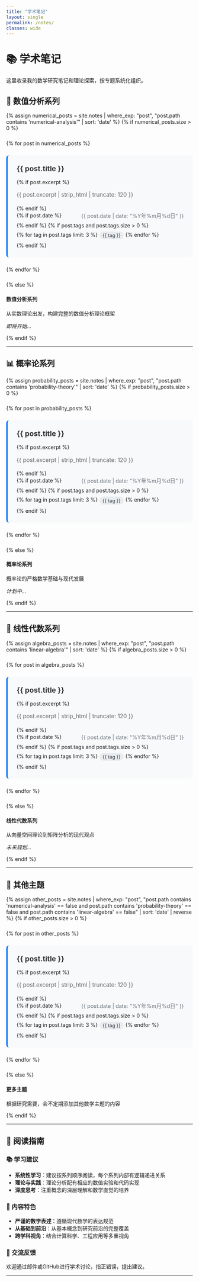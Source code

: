 ```yaml
---
title: "学术笔记"
layout: single
permalink: /notes/
classes: wide
---
```


# 📚 学术笔记

这里收录我的数学研究笔记和理论探索，按专题系统化组织。

## 🔢 数值分析系列

{% assign numerical_posts = site.notes | where_exp: "post", "post.path contains 'numerical-analysis'" | sort: 'date' %}
{% if numerical_posts.size > 0 %}

<div class="entries-grid">
{% for post in numerical_posts %}
  <article class="entry">
    <h3><a href="{{ post.url | relative_url }}">{{ post.title }}</a></h3>
    {% if post.excerpt %}
      <p class="excerpt">{{ post.excerpt | strip_html | truncate: 120 }}</p>
    {% endif %}
    <div class="entry-meta">
      {% if post.date %}
        <span class="entry-date">{{ post.date | date: "%Y年%m月%d日" }}</span>
      {% endif %}
      {% if post.tags and post.tags.size > 0 %}
        <div class="entry-tags">
          {% for tag in post.tags limit: 3 %}
            <span class="tag">{{ tag }}</span>
          {% endfor %}
        </div>
      {% endif %}
    </div>
  </article>
{% endfor %}
</div>

{% else %}

<div class="notice--info">
  <h4>数值分析系列</h4>
  <p>从实数理论出发，构建完整的数值分析理论框架</p>
  <p><em>即将开始...</em></p>
</div>

{% endif %}

---

## 📊 概率论系列

{% assign probability_posts = site.notes | where_exp: "post", "post.path contains 'probability-theory'" | sort: 'date' %}
{% if probability_posts.size > 0 %}

<div class="entries-grid">
{% for post in probability_posts %}
  <article class="entry">
    <h3><a href="{{ post.url | relative_url }}">{{ post.title }}</a></h3>
    {% if post.excerpt %}
      <p class="excerpt">{{ post.excerpt | strip_html | truncate: 120 }}</p>
    {% endif %}
    <div class="entry-meta">
      {% if post.date %}
        <span class="entry-date">{{ post.date | date: "%Y年%m月%d日" }}</span>
      {% endif %}
      {% if post.tags and post.tags.size > 0 %}
        <div class="entry-tags">
          {% for tag in post.tags limit: 3 %}
            <span class="tag">{{ tag }}</span>
          {% endfor %}
        </div>
      {% endif %}
    </div>
  </article>
{% endfor %}
</div>

{% else %}

<div class="notice--info">
  <h4>概率论系列</h4>
  <p>概率论的严格数学基础与现代发展</p>
  <p><em>计划中...</em></p>
</div>

{% endif %}

---

## 📐 线性代数系列

{% assign algebra_posts = site.notes | where_exp: "post", "post.path contains 'linear-algebra'" | sort: 'date' %}
{% if algebra_posts.size > 0 %}

<div class="entries-grid">
{% for post in algebra_posts %}
  <article class="entry">
    <h3><a href="{{ post.url | relative_url }}">{{ post.title }}</a></h3>
    {% if post.excerpt %}
      <p class="excerpt">{{ post.excerpt | strip_html | truncate: 120 }}</p>
    {% endif %}
    <div class="entry-meta">
      {% if post.date %}
        <span class="entry-date">{{ post.date | date: "%Y年%m月%d日" }}</span>
      {% endif %}
      {% if post.tags and post.tags.size > 0 %}
        <div class="entry-tags">
          {% for tag in post.tags limit: 3 %}
            <span class="tag">{{ tag }}</span>
          {% endfor %}
        </div>
      {% endif %}
    </div>
  </article>
{% endfor %}
</div>

{% else %}

<div class="notice--info">
  <h4>线性代数系列</h4>
  <p>从向量空间理论到矩阵分析的现代观点</p>
  <p><em>未来规划...</em></p>
</div>

{% endif %}

---

## 📝 其他主题

{% assign other_posts = site.notes | where_exp: "post", "post.path contains 'numerical-analysis' == false and post.path contains 'probability-theory' == false and post.path contains 'linear-algebra' == false" | sort: 'date' | reverse %}
{% if other_posts.size > 0 %}

<div class="entries-grid">
{% for post in other_posts %}
  <article class="entry">
    <h3><a href="{{ post.url | relative_url }}">{{ post.title }}</a></h3>
    {% if post.excerpt %}
      <p class="excerpt">{{ post.excerpt | strip_html | truncate: 120 }}</p>
    {% endif %}
    <div class="entry-meta">
      {% if post.date %}
        <span class="entry-date">{{ post.date | date: "%Y年%m月%d日" }}</span>
      {% endif %}
      {% if post.tags and post.tags.size > 0 %}
        <div class="entry-tags">
          {% for tag in post.tags limit: 3 %}
            <span class="tag">{{ tag }}</span>
          {% endfor %}
        </div>
      {% endif %}
    </div>
  </article>
{% endfor %}
</div>

{% else %}

<div class="notice--secondary">
  <h4>更多主题</h4>
  <p>根据研究需要，会不定期添加其他数学主题的内容</p>
</div>

{% endif %}

---

## 📖 阅读指南

### 📚 学习建议
- **系统性学习**：建议按系列顺序阅读，每个系列内部有逻辑递进关系
- **理论与实践**：理论分析配有相应的数值实验和代码实现
- **深度思考**：注重概念的深层理解和数学直觉的培养

### 🎯 内容特色
- **严谨的数学表述**：遵循现代数学的表达规范
- **从基础到前沿**：从基本概念到研究前沿的完整覆盖
- **跨学科视角**：结合计算科学、工程应用等多重视角

### 💬 交流反馈
欢迎通过邮件或GitHub进行学术讨论，指正错误，提出建议。

---

<style>
.entries-grid {
  display: grid;
  grid-template-columns: repeat(auto-fit, minmax(300px, 1fr));
  gap: 1.5rem;
  margin: 1.5rem 0;
}

.entry {
  padding: 1.5rem;
  background: #f8f9fa;
  border-radius: 8px;
  border-left: 4px solid #007bff;
  transition: transform 0.2s ease, box-shadow 0.2s ease;
}

.entry:hover {
  transform: translateY(-2px);
  box-shadow: 0 4px 12px rgba(0,0,0,0.1);
}

.entry h3 {
  margin: 0 0 1rem 0;
  font-size: 1.2rem;
}

.entry h3 a {
  color: #333;
  text-decoration: none;
}

.entry h3 a:hover {
  color: #007bff;
}

.excerpt {
  color: #666;
  line-height: 1.5;
  margin-bottom: 1rem;
  font-size: 0.95rem;
}

.entry-meta {
  display: flex;
  justify-content: space-between;
  align-items: center;
  flex-wrap: wrap;
  gap: 0.5rem;
}

.entry-date {
  color: #6c757d;
  font-size: 0.9rem;
}

.entry-tags {
  display: flex;
  gap: 0.3rem;
  flex-wrap: wrap;
}

.tag {
  background: #e9ecef;
  color: #495057;
  padding: 0.2rem 0.5rem;
  border-radius: 12px;
  font-size: 0.8rem;
  font-weight: 500;
}

@media (max-width: 768px) {
  .entries-grid {
    grid-template-columns: 1fr;
  }
  
  .entry-meta {
    flex-direction: column;
    align-items: flex-start;
  }
}
</style>